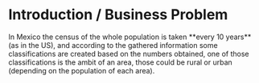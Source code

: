 <H1>Introduction / Business Problem</H1>
In Mexico the census of the whole population is taken **every 10 years** (as in the US), and according to the gathered information some classifications
are created based on the numbers obtained, one of those classifications is the ambit of an area, those could be rural or urban (depending on the
population of each area).
